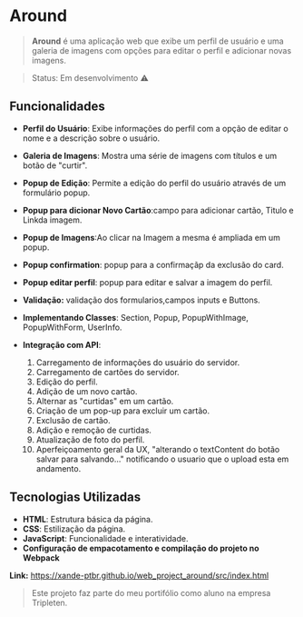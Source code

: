 # Around

> **Around** é uma aplicação web que exibe um perfil de usuário e uma galeria de imagens com opções para editar o perfil e adicionar novas imagens.

> Status: Em desenvolvimento ⚠️

## Funcionalidades

- **Perfil do Usuário**: Exibe informações do perfil com a opção de editar o nome e a descrição sobre o usuário.
- **Galeria de Imagens**: Mostra uma série de imagens com títulos e um botão de "curtir".
- **Popup de Edição**: Permite a edição do perfil do usuário através de um formulário popup.
- **Popup para dicionar Novo Cartão**:campo para adicionar cartão, Titulo e Linkda imagem.
- **Popup de Imagens**:Ao clicar na Imagem a mesma é ampliada em um popup.
- **Popup confirmation**: popup para a confirmaçãp da exclusão do card.
- **Popup editar perfil**: popup para editar e salvar a imagem do perfil.
- **Validação:** validação dos formularios,campos inputs e Buttons.
- **Implementando Classes**: Section, Popup, PopupWithImage, PopupWithForm, UserInfo.
- **Integração com API**:

  1.  Carregamento de informações do usuário do servidor.
  2.  Carregamento de cartões do servidor.
  3.  Edição do perfil.
  4.  Adição de um novo cartão.
  5.  Alternar as "curtidas" em um cartão.
  6.  Criação de um pop-up para excluir um cartão.
  7.  Exclusão de cartão.
  8.  Adição e remoção de curtidas.
  9.  Atualização de foto do perfil.
  10. Aperfeiçoamento geral da UX, "alterando o textContent do botão salvar para salvando..." notificando o usuario que o upload esta em andamento.

## Tecnologias Utilizadas

- **HTML**: Estrutura básica da página.
- **CSS**: Estilização da página.
- **JavaScript**: Funcionalidade e interatividade.
- **Configuração de empacotamento e compilação do projeto no Webpack**

**Link:** https://xande-ptbr.github.io/web_project_around/src/index.html

> Este projeto faz parte do meu portifólio como aluno na empresa Tripleten.
